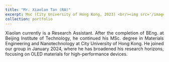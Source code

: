 ```yaml
---
title: "Mr. Xiaolan Tan (RA)"
excerpt: Msc (City University of Hong Kong, 2023) <br/><img src='/images/tan.jpg' width="200" height="180">
collection: portfolio
---
```

<div style="text-align: justify">
Xiaolan currently is a Research Assistant. After the completion of BEng. at Beijing Institute of Technology, he continued his MSc. degree in Materials Engineering and Nanotechnology at City University of Hong Kong. He joined our group in January 2024, where he has broadened his research horizons, focusing on OLED materials for high-performance devices.
</div>
